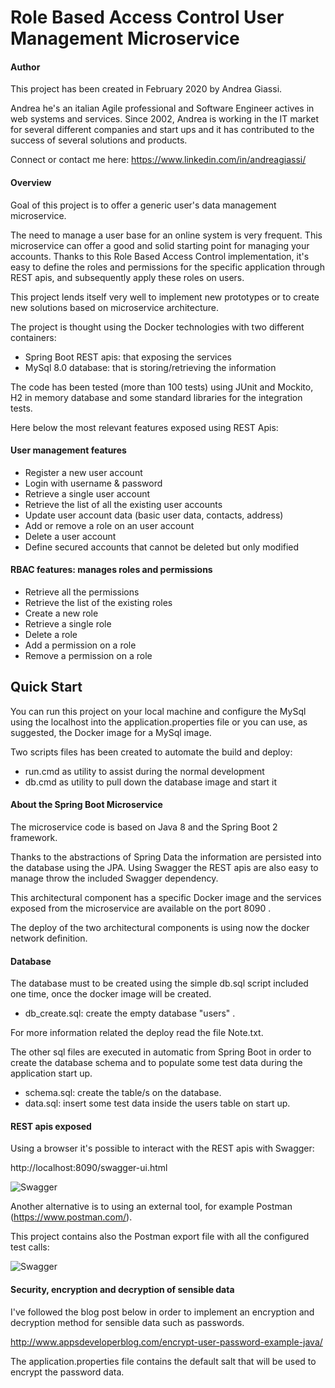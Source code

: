 # Role Based Access Control User Management Microservice

#### Author
This project has been created in February 2020 by Andrea Giassi.

Andrea he's an italian Agile professional and Software Engineer actives in web systems and services.
Since 2002, Andrea is working in the IT market for several different companies and start ups and it has contributed
 to the success of several solutions and products.

Connect or contact me here:
https://www.linkedin.com/in/andreagiassi/

#### Overview
Goal of this project is to offer a generic user's data management microservice.

The need to manage a user base for an online system is very frequent.
This microservice can offer a good and solid starting point for managing your accounts.
Thanks to this Role Based Access Control implementation, it's easy to define the roles and permissions for the specific application
 through REST apis, and subsequently apply these roles on users.

This project lends itself very well to implement new prototypes or to create new solutions based on microservice architecture.

The project is thought using the Docker technologies with two different containers:
* Spring Boot REST apis: that exposing the services
* MySql 8.0 database: that is storing/retrieving the information

The code has been tested (more than 100 tests) using JUnit and Mockito, H2 in memory database and some standard libraries for the integration tests.

Here below the most relevant features exposed using REST Apis:

#### User management features

* Register a new user account
* Login with username & password
* Retrieve a single user account
* Retrieve the list of all the existing user accounts
* Update user account data (basic user data, contacts, address)
* Add or remove a role on an user account
* Delete a user account
* Define secured accounts that cannot be deleted but only modified

#### RBAC features: manages roles and permissions

* Retrieve all the permissions
* Retrieve the list of the existing roles
* Create a new role
* Retrieve a single role
* Delete a role
* Add a permission on a role
* Remove a permission on a role

## Quick Start

You can run this project on your local machine and configure the MySql using the localhost into the application.properties file or
you can use, as suggested, the Docker image for a MySql image.

Two scripts files has been created to automate the build and deploy:
* run.cmd as utility to assist during the normal development
* db.cmd as utility to pull down the database image and start it

#### About the Spring Boot Microservice
The microservice code is based on Java 8 and the Spring Boot 2 framework.

Thanks to the abstractions of Spring Data the information are persisted into the database using the JPA.
Using Swagger the REST apis are also easy to manage throw the included Swagger dependency.

This architectural component has a specific Docker image and the services exposed
 from the microservice are available on the port 8090 .

The deploy of the two architectural components is using now the docker network definition.

#### Database
The database must to be created using the simple db.sql script included one time,
 once the docker image will be created.

* db_create.sql: create the empty database "users" . 

For more information related the deploy read the file Note.txt.

The other sql files are executed in automatic from Spring Boot in order to create the database schema and to
 populate some test data during the application start up.

* schema.sql: create the table/s on the database.
* data.sql: insert some test data inside the users table on start up.

#### REST apis exposed
Using a browser it's possible to interact with the REST apis with Swagger:

http://localhost:8090/swagger-ui.html

![Swagger](https://github.com/andreagiassi/microservice-rbac-user-management/blob/master/src/main/resources/images/swagger.png "Swagger interface")

Another alternative is to using an external tool, for example Postman (https://www.postman.com/).

This project contains also the Postman export file with all the configured test calls:

![Swagger](https://github.com/andreagiassi/microservice-rbac-user-management/blob/master/src/main/resources/images/postman.png "Swagger interface")

#### Security, encryption and decryption of sensible data
I've followed the blog post below in order to implement an encryption and decryption method for sensible data such
 as passwords.

http://www.appsdeveloperblog.com/encrypt-user-password-example-java/

The application.properties file contains the default salt that will be used to encrypt the password data.

